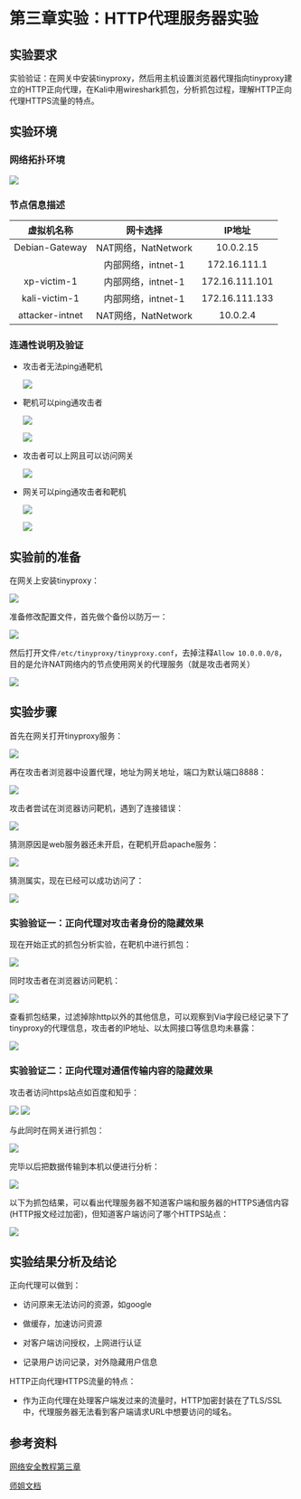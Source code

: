 # 第三章实验：HTTP代理服务器实验

## 实验要求

实验验证：在网关中安装tinyproxy，然后用主机设置浏览器代理指向tinyproxy建立的HTTP正向代理，在Kali中用wireshark抓包，分析抓包过程，理解HTTP正向代理HTTPS流量的特点。

## 实验环境

### 网络拓扑环境

![](img/tuopu.jpg)

### 节点信息描述

  |   虚拟机名称    |      网卡选择      |          IP地址        |
  | :-------------: | :----------------: | :---------------:     |
  | Debian-Gateway  |  NAT网络，NatNetwork   |    10.0.2.15      |
  |                 | 内部网络，intnet-1 |  172.16.111.1         |
  |   xp-victim-1   | 内部网络，intnet-1 |  172.16.111.101       |
  |   kali-victim-1 | 内部网络，intnet-1 |  172.16.111.133       |
  | attacker-intnet |  NAT网络，NatNetwork   |   10.0.2.4        |

### 连通性说明及验证

+ 攻击者无法ping通靶机

  ![](img/attack_to_victim.jpg)

+ 靶机可以ping通攻击者

  ![](img/kail_to_attack.jpg)

  ![](img/xp_to_attack.jpg)

+ 攻击者可以上网且可以访问网关

  ![](img/attack_to_wg.jpg)

+ 网关可以ping通攻击者和靶机

  ![](img/wg_to_attack.jpg)

  ![](img/wg_to_victim.jpg)
  
## 实验前的准备

在网关上安装tinyproxy：

![](img/tinyproxy_download.jpg)

准备修改配置文件，首先做个备份以防万一：

![](img/tinyproxy_beifen.jpg)

然后打开文件`/etc/tinyproxy/tinyproxy.conf`，去掉注释`Allow 10.0.0.0/8`，目的是允许NAT网络内的节点使用网关的代理服务（就是攻击者网关）

![](img/tinyproxy_config.jpg)

## 实验步骤

首先在网关打开tinyproxy服务：

![](img/tinyproxy_start.jpg)

再在攻击者浏览器中设置代理，地址为网关地址，端口为默认端口8888：

![](img/attack_daili.jpg)

攻击者尝试在浏览器访问靶机，遇到了连接错误：

![](img/tinyproxy_wrong.jpg)

猜测原因是web服务器还未开启，在靶机开启apache服务：

![](img/apache.jpg)

猜测属实，现在已经可以成功访问了：

![](img/tinyproxy_attack.jpg)

### 实验验证一：正向代理对攻击者身份的隐藏效果

现在开始正式的抓包分析实验，在靶机中进行抓包：

![](img/zhuabao.jpg)

同时攻击者在浏览器访问靶机：

![](img/tinyproxy_attack.jpg)

查看抓包结果，过滤掉除http以外的其他信息，可以观察到Via字段已经记录下了tinyproxy的代理信息，攻击者的IP地址、以太网接口等信息均未暴露：

![](img/zhuabao_result.jpg)

### 实验验证二：正向代理对通信传输内容的隐藏效果

攻击者访问https站点如百度和知乎：

![](img/http_second_1.jpg)
![](img/http_second_2.jpg)

与此同时在网关进行抓包：

![](img/zhuabao_second.jpg)

完毕以后把数据传输到本机以便进行分析：

![](img/file.jpg)

以下为抓包结果，可以看出代理服务器不知道客户端和服务器的HTTPS通信内容(HTTP报文经过加密)，但知道客户端访问了哪个HTTPS站点：

![](img/zhuabao_second_result.jpg)

## 实验结果分析及结论

正向代理可以做到：
+ 访问原来无法访问的资源，如google

+ 做缓存，加速访问资源

+ 对客户端访问授权，上网进行认证

+ 记录用户访问记录，对外隐藏用户信息

HTTP正向代理HTTPS流量的特点：

+ 作为正向代理在处理客户端发过来的流量时，HTTP加密封装在了TLS/SSL中，代理服务器无法看到客户端请求URL中想要访问的域名。

## 参考资料

[网络安全教程第三章](https://c4pr1c3.github.io/cuc-ns/chap0x03/exp.html)

[师姐文档](https://github.com/CUCCS/2019-NS-Public-chencwx/blob/ns_chap0x03/ns_chapter3/HTTP%E4%BB%A3%E7%90%86%E6%9C%8D%E5%8A%A1%E5%99%A8%E5%AE%9E%E9%AA%8C.md)